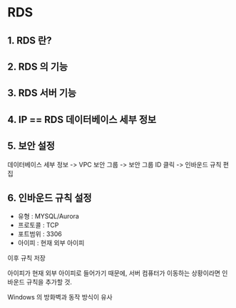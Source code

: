 # RDS

## 1. RDS 란?

## 2. RDS 의 기능

## 3. RDS 서버 기능

## 4. IP == RDS 데이터베이스 세부 정보

## 5. 보안 설정
데이터베이스 세부 정보 -> VPC 보안 그룹 -> 보안 그룹 ID 클릭 -> 인바운드 규칙 편집

## 6. 인바운드 규칙 설정
- 유형 : MYSQL/Aurora
- 프로토콜 : TCP
- 포트범위 : 3306
- 아이피 : 현재 외부 아이피

이후 규칙 저장

아이피가 현재 외부 아이피로 들어가기 때문에, 서버 컴퓨터가 이동하는 상황이라면 인바운드 규칙을 추가할 것.

Windows 의 방화벽과 동작 방식이 유사